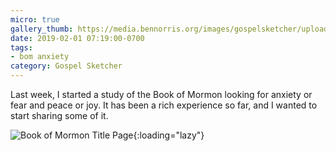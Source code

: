 ```yaml
---
micro: true
gallery_thumb: https://media.bennorris.org/images/gospelsketcher/uploads/2019/21bf11e609.jpg
date: 2019-02-01 07:19:00-0700
tags:
- bom anxiety
category: Gospel Sketcher
---
```


Last week, I started a study of the Book of Mormon looking for anxiety or fear and peace or joy. It has been a rich experience so far, and I wanted to start sharing some of it.

![Book of Mormon Title Page](https://media.bennorris.org/images/gospelsketcher/uploads/2019/21bf11e609.jpg){:loading="lazy"}